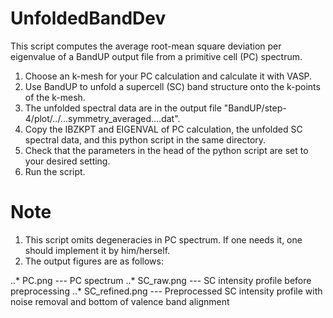 # UnfoldedBandDev
This script computes the average root-mean square deviation per eigenvalue of a BandUP output file from a primitive cell (PC) spectrum.

1. Choose an k-mesh for your PC calculation and calculate it with VASP.
2. Use BandUP to unfold a supercell (SC) band structure onto the k-points of the k-mesh.
3. The unfolded spectral data are in the output file "BandUP/step-4/plot/../...symmetry_averaged....dat".
4. Copy the IBZKPT and EIGENVAL of PC calculation, the unfolded SC spectral data, and this python script in the same directory.
5. Check that the parameters in the head of the python script are set to your desired setting.
6. Run the script.

# Note
1. This script omits degeneracies in PC spectrum. If one needs it, one should implement it by him/herself.
2. The output figures are as follows:

..* PC.png --- PC spectrum
..* SC_raw.png --- SC intensity profile before preprocessing
..* SC_refined.png --- Preprocessed SC intensity profile with noise removal and bottom of valence band alignment
